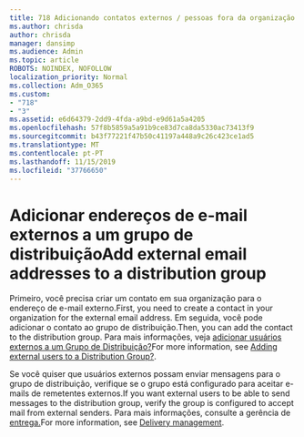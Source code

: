 ```yaml
---
title: 718 Adicionando contatos externos / pessoas fora da organização para uma lista de distribuição
ms.author: chrisda
author: chrisda
manager: dansimp
ms.audience: Admin
ms.topic: article
ROBOTS: NOINDEX, NOFOLLOW
localization_priority: Normal
ms.collection: Adm_O365
ms.custom:
- "718"
- "3"
ms.assetid: e6d64379-2dd9-4fda-a9bd-e9d61a5a4205
ms.openlocfilehash: 57f8b5859a5a91b9ce83d7ca8da5330ac73413f9
ms.sourcegitcommit: b43f77221f47b50c41197a448a9c26c423ce1ad5
ms.translationtype: MT
ms.contentlocale: pt-PT
ms.lasthandoff: 11/15/2019
ms.locfileid: "37766650"
---
```

# <a name="add-external-email-addresses-to-a-distribution-group"></a><span data-ttu-id="7939a-102">Adicionar endereços de e-mail externos a um grupo de distribuição</span><span class="sxs-lookup"><span data-stu-id="7939a-102">Add external email addresses to a distribution group</span></span>

<span data-ttu-id="7939a-103">Primeiro, você precisa criar um contato em sua organização para o endereço de e-mail externo.</span><span class="sxs-lookup"><span data-stu-id="7939a-103">First, you need to create a contact in your organization for the external email address.</span></span> <span data-ttu-id="7939a-104">Em seguida, você pode adicionar o contato ao grupo de distribuição.</span><span class="sxs-lookup"><span data-stu-id="7939a-104">Then, you can add the contact to the distribution group.</span></span> <span data-ttu-id="7939a-105">Para mais informações, veja [adicionar usuários externos a um Grupo de Distribuição?](https://support.office.com/client/caa0f310-0bb7-48e3-8ad2-cb358b53bbba)</span><span class="sxs-lookup"><span data-stu-id="7939a-105">For more information, see [Adding external users to a Distribution Group?](https://support.office.com/client/caa0f310-0bb7-48e3-8ad2-cb358b53bbba).</span></span>

<span data-ttu-id="7939a-106">Se você quiser que usuários externos possam enviar mensagens para o grupo de distribuição, verifique se o grupo está configurado para aceitar e-mails de remetentes externos.</span><span class="sxs-lookup"><span data-stu-id="7939a-106">If you want external users to be able to send messages to the distribution group, verify the group is configured to accept mail from external senders.</span></span> <span data-ttu-id="7939a-107">Para mais informações, consulte a gerência de [entrega.](https://technet.microsoft.com/library/bb124513.aspx#deliverymanagement)</span><span class="sxs-lookup"><span data-stu-id="7939a-107">For more information, see [Delivery management](https://technet.microsoft.com/library/bb124513.aspx#deliverymanagement).</span></span>
